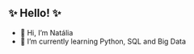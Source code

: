 <h2> ✨ Hello! ✨</h2>


- 👋 Hi, I’m Natália
- 🎯 I’m currently learning Python, SQL and Big Data
 
 







